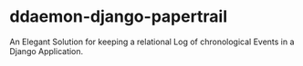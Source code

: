 # ddaemon-django-papertrail
An Elegant Solution for keeping a relational Log of chronological Events in a Django Application.
